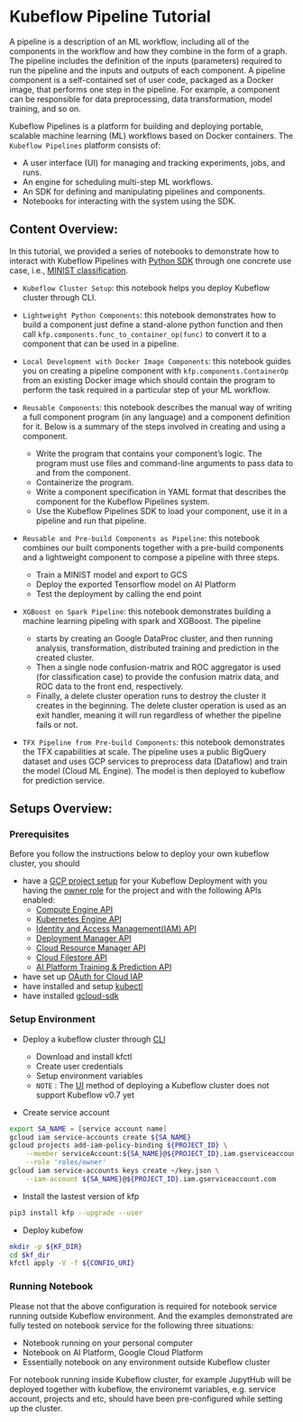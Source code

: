 # Kubeflow Pipeline Tutorial 
A pipeline is a description of an ML workflow, including all of the components in the workflow and how they combine 
in the form of a graph. The pipeline includes the definition of the inputs (parameters) required to run the pipeline 
and the inputs and outputs of each component. A pipeline component is a self-contained set of user code, packaged as 
a Docker image, that performs one step in the pipeline. For example, a component can be responsible for data 
preprocessing, data transformation, model training, and so on. 

Kubeflow Pipelines is a platform for building and deploying portable, scalable machine learning (ML) workflows based on 
Docker containers. The `Kubeflow Pipelines` platform consists of:
- A user interface (UI) for managing and tracking experiments, jobs, and runs.
- An engine for scheduling multi-step ML workflows.
- An SDK for defining and manipulating pipelines and components.
- Notebooks for interacting with the system using the SDK.

## Content Overview:
In this tutorial, we provided a series of notebooks to demonstrate how to interact with Kubeflow Pipelines with
[Python SDK](https://github.com/kubeflow/pipelines/tree/master/sdk/python/kfp) through one concrete use case, i.e.,
[MINIST classification](https://www.tensorflow.org/tutorials/quickstart/beginner).
- `Kubeflow Cluster Setup`: this notebook helps you deploy Kubeflow cluster through CLI.

- `Lightweight Python Components`: this notebook demonstrates how to build a component just define a 
stand-alone python function and then call `kfp.components.func_to_container_op(func)` to convert it to a component that 
can be used in a pipeline.

- `Local Development with Docker Image Components`: this notebook guides you on creating a pipeline component with
 `kfp.components.ContainerOp` from an existing Docker image which should contain the program to perform the task 
 required in a particular step of your ML workflow.

- `Reusable Components`: this notebook describes the manual way of writing a full component program (in any language) 
and a component definition for it. Below is a summary of the steps involved in creating and using a component.
    - Write the program that contains your component’s logic. The program must use files and command-line arguments 
    to pass data to and from the component.
    - Containerize the program.
    - Write a component specification in YAML format that describes the component for the Kubeflow Pipelines system.
    - Use the Kubeflow Pipelines SDK to load your component, use it in a pipeline and run that pipeline.

- `Reusable and Pre-build Components as Pipeline`: this notebook combines our built components together with a 
pre-build components and a lightweight component to compose a pipeline with three steps.
    - Train a MINIST model and export to GCS
    - Deploy the exported Tensorflow model on AI Platform
    - Test the deployment by calling the end point

- `XGBoost on Spark Pipeline`: this notebook demonstrates building a machine learning pipeling with spark and XGBoost. 
The pipeline
    - starts by creating an Google DataProc cluster, and then running analysis, transformation, distributed 
    training and prediction in the created cluster.
    - Then a single node confusion-matrix and ROC aggregator is used (for classification case) to provide the confusion 
    matrix data, and ROC data to the front end, respectively.
    - Finally, a delete cluster operation runs to destroy the cluster it creates in the beginning. 
    The delete cluster operation is used as an exit handler, meaning it will run regardless of whether 
    the pipeline fails or not.

- `TFX Pipeline from Pre-build Components`: this notebook demonstrates the TFX capabilities at scale. 
The pipeline uses a public BigQuery dataset and uses GCP services to preprocess data (Dataflow) and train the model 
(Cloud ML Engine). The model is then deployed to kubeflow for prediction service.


## Setups Overview:
### Prerequisites
Before you follow the instructions below to deploy your own kubeflow cluster, you should

- have a [GCP project setup](https://www.kubeflow.org/docs/gke/deploy/project-setup/) for your Kubeflow Deployment 
with you having the [owner role](https://cloud.google.com/iam/docs/understanding-roles#primitive_role_definitions) 
for the project and with the following APIs enabled:
    - [Compute Engine API](https://pantheon.corp.google.com/apis/library/compute.googleapis.com)
    - [Kubernetes Engine API](https://pantheon.corp.google.com/apis/library/container.googleapis.com)
    - [Identity and Access Management(IAM) API](https://pantheon.corp.google.com/apis/library/iam.googleapis.com)
    - [Deployment Manager API](https://pantheon.corp.google.com/apis/library/deploymentmanager.googleapis.com)
    - [Cloud Resource Manager API](https://pantheon.corp.google.com/apis/library/cloudresourcemanager.googleapis.com)
    - [Cloud Filestore API](https://pantheon.corp.google.com/apis/library/file.googleapis.com)
    - [AI Platform Training & Prediction API](https://pantheon.corp.google.com/apis/library/ml.googleapis.com)
- have set up [OAuth for Cloud IAP](https://www.kubeflow.org/docs/gke/deploy/oauth-setup/)
- have installed and setup [kubectl](https://kubernetes.io/docs/tasks/tools/install-kubectl/)
- have installed [gcloud-sdk](https://cloud.google.com/sdk/)

### Setup Environment
* Deploy a kubeflow cluster through [CLI](https://www.kubeflow.org/docs/gke/deploy/deploy-cli/)
    - Download and install kfctl
    - Create user credentials
    - Setup environment variables
    - `NOTE` : The [UI](https://www.kubeflow.org/docs/gke/deploy/deploy-ui/) method of deploying a Kubeflow 
    cluster does not support Kubeflow v0.7 yet

* Create service account
```bash
export SA_NAME = [service account name]
gcloud iam service-accounts create ${SA_NAME}
gcloud projects add-iam-policy-binding ${PROJECT_ID} \
    --member serviceAccount:${SA_NAME}@${PROJECT_ID}.iam.gserviceaccount.com \
    --role 'roles/owner'
gcloud iam service-accounts keys create ~/key.json \
    --iam-account ${SA_NAME}@${PROJECT_ID}.iam.gserviceaccount.com
```

* Install the lastest version of kfp
```bash
pip3 install kfp --upgrade --user
```

* Deploy kubefow
```bash
mkdir -p ${KF_DIR}
cd $kf_dir
kfctl apply -V -f ${CONFIG_URI}
```
### Running Notebook
Please not that the above configuration is required for notebook service running outside Kubeflow environment. 
And the examples demonstrated are fully tested on notebook service for the following three situations:
- Notebook running on your personal computer
- Notebook on AI Platform, Google Cloud Platform
- Essentially notebook on any environment outside Kubeflow cluster
 
For notebook running inside Kubeflow cluster, for example JupytHub will be deployed together with kubeflow, the 
environemt variables, e.g. service account, projects and etc, should have been pre-configured while 
setting up the cluster.